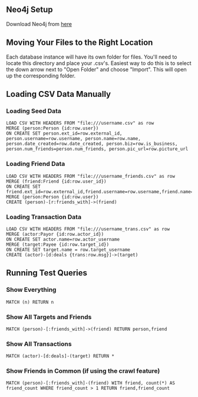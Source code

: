 ## Neo4j Setup
Download Neo4j from [here](https://neo4j.com/download/)

## Moving Your Files to the Right Location
Each database instance will have its own folder for files. You'll need to locate this directory and place your .csv's. Easiest way to do this is to select the down arrow next to "Open Folder" and choose "Import". This will open up the corresponding folder.

## Loading CSV Data Manually
### Loading Seed Data
    LOAD CSV WITH HEADERS FROM "file:///username.csv" as row
    MERGE (person:Person {id:row.user})
    ON CREATE SET person.ext_id=row.external_id, person.username=row.username, person.name=row.name, person.date_created=row.date_created, person.biz=row.is_business, person.num_friends=person.num_friends, person.pic_url=row.picture_url

### Loading Friend Data
    LOAD CSV WITH HEADERS FROM "file:///username_friends.csv" as row
    MERGE (friend:Friend {id:row.user_id})
    ON CREATE SET friend.ext_id=row.external_id,friend.username=row.username,friend.name=row.name,friend.date_created=row.date_created,friend.biz=row.is_business,friend.num_friends=friend.num_friends,friend.pic_url=row.picture_url
    MERGE (person:Person {id:row.user})
    CREATE (person)-[r:friends_with]->(friend)

### Loading Transaction Data
    LOAD CSV WITH HEADERS FROM "file:///username_trans.csv" as row
    MERGE (actor:Payor {id:row.actor_id})
    ON CREATE SET actor.name=row.actor_username
    MERGE (target:Payee {id:row.target_id})
    ON CREATE SET target.name = row.target_username
    CREATE (actor)-[d:deals {trans:row.msg}]->(target)
    
## Running Test Queries
### Show Everything
    MATCH (n) RETURN n
### Show All Targets and Friends
    MATCH (person)-[:friends_with]->(friend) RETURN person,friend
### Show All Transactions
    MATCH (actor)-[d:deals]-(target) RETURN *
### Show Friends in Common (if using the crawl feature)
    MATCH (person)-[:friends_with]-(friend) WITH friend, count(*) AS friend_count WHERE friend_count > 1 RETURN friend,friend_count
